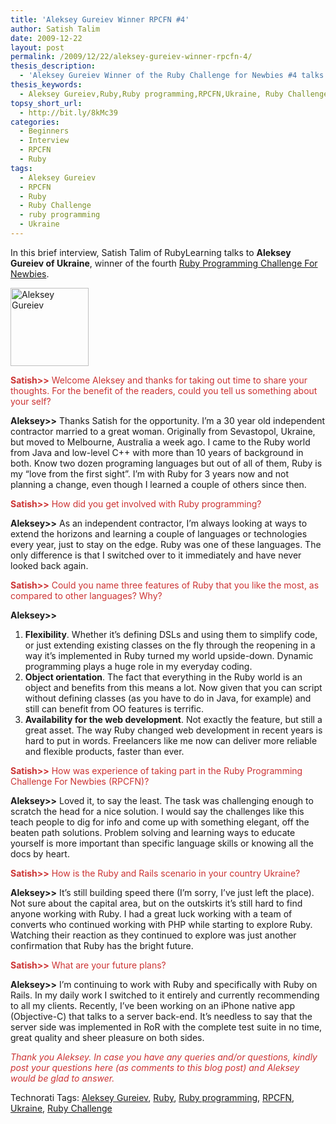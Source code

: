 ```yaml
---
title: 'Aleksey Gureiev Winner RPCFN #4'
author: Satish Talim
date: 2009-12-22
layout: post
permalink: /2009/12/22/aleksey-gureiev-winner-rpcfn-4/
thesis_description:
  - 'Aleksey Gureiev Winner of the Ruby Challenge for Newbies #4 talks to RubyLearning.'
thesis_keywords:
  - Aleksey Gureiev,Ruby,Ruby programming,RPCFN,Ukraine, Ruby Challenge
topsy_short_url:
  - http://bit.ly/8kMc39
categories:
  - Beginners
  - Interview
  - RPCFN
  - Ruby
tags:
  - Aleksey Gureiev
  - RPCFN
  - Ruby
  - Ruby Challenge
  - ruby programming
  - Ukraine
---
```

<div>
  <p class="alert">
    In this brief interview, Satish Talim of RubyLearning talks to <b>Aleksey Gureiev of Ukraine</b>, winner of the fourth <a href="http://rubylearning.com/blog/2009/11/26/rpcfn-rubyfun-4/">Ruby Programming Challenge For Newbies</a>.
  </p>
  
  <p>
    <img class="alignright" title="Aleksey Gureiev" src="http://www.rubylearning.com/images/alekseygureiev125x125.jpg" alt="Aleksey Gureiev" width="125" height="125" />
  </p>
  
  <p>
    <span style="color:#CC3333;"><strong>Satish>></strong> Welcome Aleksey and thanks for taking out time to share your thoughts. For the benefit of the readers, could you tell us something about your self?</span>
  </p>
  
  <p>
    <strong>Aleksey>></strong> Thanks Satish for the opportunity. I&#8217;m a 30 year old independent contractor married to a great woman. Originally from Sevastopol, Ukraine, but moved to Melbourne, Australia a week ago. I came to the Ruby world from Java and low-level C++ with more than 10 years of background in both. Know two dozen programing languages but out of all of them, Ruby is my &#8220;love from the first sight&#8221;. I&#8217;m with Ruby for 3 years now and not planning a change, even though I learned a couple of others since then.
  </p>
  
  <p>
    <span style="color:#CC3333;"><strong>Satish>></strong> How did you get involved with Ruby programming?</span>
  </p>
  
  <p>
    <strong>Aleksey>></strong> As an independent contractor, I&#8217;m always looking at ways to extend the horizons and learning a couple of languages or technologies every year, just to stay on the edge. Ruby was one of these languages. The only difference is that I switched over to it immediately and have never looked back again.
  </p>
  
  <p>
    <span style="color:#CC3333;"><strong>Satish>></strong> Could you name three features of Ruby that you like the most, as compared to other languages? Why?</span>
  </p>
  
  <p>
    <strong>Aleksey>></strong>
  </p>
  
  <ol>
    <li>
      <b>Flexibility</b>. Whether it&#8217;s defining DSLs and using them to simplify code, or just extending existing classes on the fly through the reopening in a way it&#8217;s implemented in Ruby turned my world upside-down. Dynamic programming plays a huge role in my everyday coding.
    </li>
    <li>
      <b>Object orientation</b>. The fact that everything in the Ruby world is an object and benefits from this means a lot. Now given that you can script without defining classes (as you have to do in Java, for example) and still can benefit from OO features is terrific.
    </li>
    <li>
      <b>Availability for the web development</b>. Not exactly the feature, but still a great asset. The way Ruby changed web development in recent years is hard to put in words. Freelancers like me now can deliver more reliable and flexible products, faster than ever.
    </li>
  </ol>
  
  <p>
    <span style="color:#CC3333;"><strong>Satish>></strong> How was experience of taking part in the Ruby Programming Challenge For Newbies (RPCFN)?</span>
  </p>
  
  <p>
    <strong>Aleksey>></strong> Loved it, to say the least. The task was challenging enough to scratch the head for a nice solution. I would say the challenges like this teach people to dig for info and come up with something elegant, off the beaten path solutions. Problem solving and learning ways to educate yourself is more important than specific language skills or knowing all the docs by heart.
  </p>
  
  <p>
    <span style="color:#CC3333;"><strong>Satish>></strong> How is the Ruby and Rails scenario in your country Ukraine?</span>
  </p>
  
  <p>
    <strong>Aleksey>></strong> It&#8217;s still building speed there (I&#8217;m sorry, I&#8217;ve just left the place). Not sure about the capital area, but on the outskirts it&#8217;s still hard to find anyone working with Ruby. I had a great luck working with a team of converts who continued working with PHP while starting to explore Ruby. Watching their reaction as they continued to explore was just another confirmation that Ruby has the bright future.
  </p>
  
  <p>
    <span style="color:#CC3333;"><strong>Satish>></strong> What are your future plans?</span>
  </p>
  
  <p>
    <strong>Aleksey>></strong> I&#8217;m continuing to work with Ruby and specifically with Ruby on Rails. In my daily work I switched to it entirely and currently recommending to all my clients. Recently, I&#8217;ve been working on an iPhone native app (Objective-C) that talks to a server back-end. It&#8217;s needless to say that the server side was implemented in RoR with the complete test suite in no time, great quality and sheer pleasure on both sides.
  </p>
  
  <p>
    <span style="color:#CC3333;"><em>Thank you Aleksey. In case you have any queries and/or questions, kindly post your questions here (as comments to this blog post) and Aleksey would be glad to answer.</em></span>
  </p>
</div>

Technorati Tags: <a href="http://technorati.com/tag/Aleksey+Gureiev" rel="tag">Aleksey Gureiev</a>, <a href="http://technorati.com/tag/Ruby" rel="tag">Ruby</a>, <a href="http://technorati.com/tag/Ruby+programming" rel="tag">Ruby programming</a>, <a href="http://technorati.com/tag/RPCFN" rel="tag">RPCFN</a>, <a href="http://technorati.com/tag/Ukraine" rel="tag">Ukraine</a>, <a href="http://technorati.com/tag/Ruby+Challenge" rel="tag"> Ruby Challenge</a>
